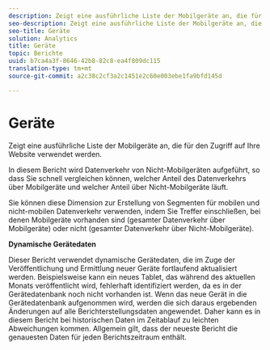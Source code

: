 ```yaml
---
description: Zeigt eine ausführliche Liste der Mobilgeräte an, die für den Zugriff auf Ihre Website verwendet werden.
seo-description: Zeigt eine ausführliche Liste der Mobilgeräte an, die für den Zugriff auf Ihre Website verwendet werden.
seo-title: Geräte
solution: Analytics
title: Geräte
topic: Berichte
uuid: b7ca4a3f-8646-42b8-82c8-ea4f809dc115
translation-type: tm+mt
source-git-commit: a2c38c2cf3a2c1451e2c60e003ebe1fa9bfd145d

---
```



# Geräte

Zeigt eine ausführliche Liste der Mobilgeräte an, die für den Zugriff auf Ihre Website verwendet werden.

In diesem Bericht wird Datenverkehr von Nicht-Mobilgeräten aufgeführt, so dass Sie schnell vergleichen können, welcher Anteil des Datenverkehrs über Mobilgeräte und welcher Anteil über Nicht-Mobilgeräte läuft.

Sie können diese Dimension zur Erstellung von Segmenten für mobilen und nicht-mobilen Datenverkehr verwenden, indem Sie Treffer einschließen, bei denen Mobilgeräte vorhanden sind (gesamter Datenverkehr über Mobilgeräte) oder nicht (gesamter Datenverkehr über Nicht-Mobilgeräte).

**Dynamische Gerätedaten**

Dieser Bericht verwendet dynamische Gerätedaten, die im Zuge der Veröffentlichung und Ermittlung neuer Geräte fortlaufend aktualisiert werden. Beispielsweise kann ein neues Tablet, das während des aktuellen Monats veröffentlicht wird, fehlerhaft identifiziert werden, da es in der Gerätedatenbank noch nicht vorhanden ist. Wenn das neue Gerät in die Gerätedatenbank aufgenommen wird, werden die sich daraus ergebenden Änderungen auf alle Berichterstellungsdaten angewendet. Daher kann es in diesem Bericht bei historischen Daten im Zeitablauf zu leichten Abweichungen kommen. Allgemein gilt, dass der neueste Bericht die genauesten Daten für jeden Berichtszeitraum enthält.
